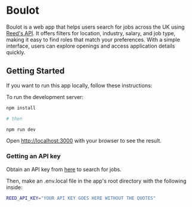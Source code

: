 # Boulot

Boulot is a web app that helps users search for jobs across the UK using [Reed's API](https://www.reed.co.uk/developers/Jobseeker). It offers filters for location, industry, salary, and job type, making it easy to find roles that match your preferences. With a simple interface, users can explore openings and access application details quickly.

## Getting Started

If you want to run this app locally, follow these instructions:

To run the development server:

```bash
npm install

# then

npm run dev
```

Open [http://localhost:3000](http://localhost:3000) with your browser to see the result.

### Getting an API key

Obtain an API key from [here](https://www.reed.co.uk/developers/Jobseeker) to search for jobs.

Then, make an .env.local file in the app's root directory with the following inside:

```bash
REED_API_KEY="YOUR API KEY GOES HERE WITHOUT THE QUOTES"
```
